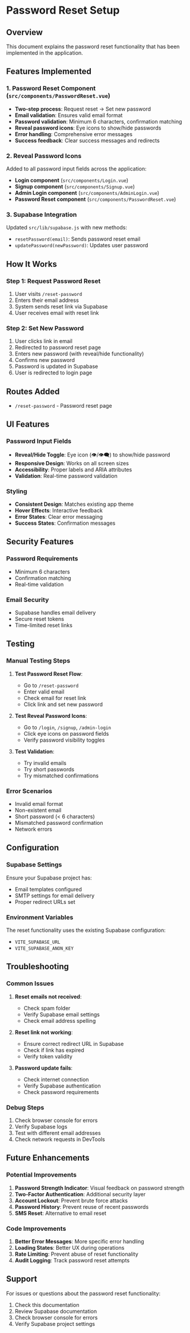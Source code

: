 # Password Reset Setup

## Overview
This document explains the password reset functionality that has been implemented in the application.

## Features Implemented

### 1. Password Reset Component (`src/components/PasswordReset.vue`)
- **Two-step process**: Request reset → Set new password
- **Email validation**: Ensures valid email format
- **Password validation**: Minimum 6 characters, confirmation matching
- **Reveal password icons**: Eye icons to show/hide passwords
- **Error handling**: Comprehensive error messages
- **Success feedback**: Clear success messages and redirects

### 2. Reveal Password Icons
Added to all password input fields across the application:
- **Login component** (`src/components/Login.vue`)
- **Signup component** (`src/components/Signup.vue`)
- **Admin Login component** (`src/components/AdminLogin.vue`)
- **Password Reset component** (`src/components/PasswordReset.vue`)

### 3. Supabase Integration
Updated `src/lib/supabase.js` with new methods:
- `resetPassword(email)`: Sends password reset email
- `updatePassword(newPassword)`: Updates user password

## How It Works

### Step 1: Request Password Reset
1. User visits `/reset-password`
2. Enters their email address
3. System sends reset link via Supabase
4. User receives email with reset link

### Step 2: Set New Password
1. User clicks link in email
2. Redirected to password reset page
3. Enters new password (with reveal/hide functionality)
4. Confirms new password
5. Password is updated in Supabase
6. User is redirected to login page

## Routes Added
- `/reset-password` - Password reset page

## UI Features

### Password Input Fields
- **Reveal/Hide Toggle**: Eye icon (👁️/👁️‍🗨️) to show/hide password
- **Responsive Design**: Works on all screen sizes
- **Accessibility**: Proper labels and ARIA attributes
- **Validation**: Real-time password validation

### Styling
- **Consistent Design**: Matches existing app theme
- **Hover Effects**: Interactive feedback
- **Error States**: Clear error messaging
- **Success States**: Confirmation messages

## Security Features

### Password Requirements
- Minimum 6 characters
- Confirmation matching
- Real-time validation

### Email Security
- Supabase handles email delivery
- Secure reset tokens
- Time-limited reset links

## Testing

### Manual Testing Steps
1. **Test Password Reset Flow**:
   - Go to `/reset-password`
   - Enter valid email
   - Check email for reset link
   - Click link and set new password

2. **Test Reveal Password Icons**:
   - Go to `/login`, `/signup`, `/admin-login`
   - Click eye icons on password fields
   - Verify password visibility toggles

3. **Test Validation**:
   - Try invalid emails
   - Try short passwords
   - Try mismatched confirmations

### Error Scenarios
- Invalid email format
- Non-existent email
- Short password (< 6 characters)
- Mismatched password confirmation
- Network errors

## Configuration

### Supabase Settings
Ensure your Supabase project has:
- Email templates configured
- SMTP settings for email delivery
- Proper redirect URLs set

### Environment Variables
The reset functionality uses the existing Supabase configuration:
- `VITE_SUPABASE_URL`
- `VITE_SUPABASE_ANON_KEY`

## Troubleshooting

### Common Issues
1. **Reset emails not received**:
   - Check spam folder
   - Verify Supabase email settings
   - Check email address spelling

2. **Reset link not working**:
   - Ensure correct redirect URL in Supabase
   - Check if link has expired
   - Verify token validity

3. **Password update fails**:
   - Check internet connection
   - Verify Supabase authentication
   - Check password requirements

### Debug Steps
1. Check browser console for errors
2. Verify Supabase logs
3. Test with different email addresses
4. Check network requests in DevTools

## Future Enhancements

### Potential Improvements
1. **Password Strength Indicator**: Visual feedback on password strength
2. **Two-Factor Authentication**: Additional security layer
3. **Account Lockout**: Prevent brute force attacks
4. **Password History**: Prevent reuse of recent passwords
5. **SMS Reset**: Alternative to email reset

### Code Improvements
1. **Better Error Messages**: More specific error handling
2. **Loading States**: Better UX during operations
3. **Rate Limiting**: Prevent abuse of reset functionality
4. **Audit Logging**: Track password reset attempts

## Support

For issues or questions about the password reset functionality:
1. Check this documentation
2. Review Supabase documentation
3. Check browser console for errors
4. Verify Supabase project settings
